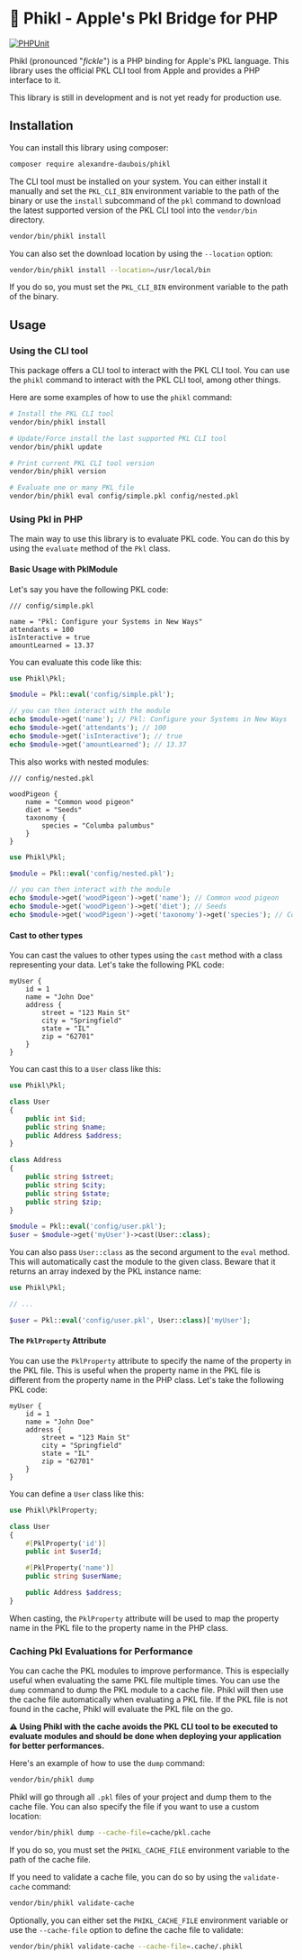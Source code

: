 🥒 Phikl - Apple's Pkl Bridge for PHP
=====================================

[![PHPUnit](https://github.com/alexandre-daubois/phikl/actions/workflows/ci.yaml/badge.svg)](https://github.com/alexandre-daubois/phikl/actions/workflows/ci.yaml)

Phikl (pronounced "_fickle_") is a PHP binding for Apple's PKL language. This library uses the official PKL CLI tool from Apple and
provides a PHP interface to it.

This library is still in development and is not yet ready for production use.

## Installation

You can install this library using composer:

```bash
composer require alexandre-daubois/phikl
```

The CLI tool must be installed on your system. You can either install it manually and set the `PKL_CLI_BIN`
environment variable to the path of the binary or use the `install` subcommand of the `pkl` command to download
the latest supported version of the PKL CLI tool into the `vendor/bin` directory.

```bash
vendor/bin/phikl install
```

You can also set the download location by using the `--location` option:

```bash
vendor/bin/phikl install --location=/usr/local/bin
```

If you do so, you must set the `PKL_CLI_BIN` environment variable to the path of the binary.

## Usage

### Using the CLI tool

This package offers a CLI tool to interact with the PKL CLI tool. You can use the `phikl` command to interact with the
PKL CLI tool, among other things.

Here are some examples of how to use the `phikl` command:

```bash
# Install the PKL CLI tool
vendor/bin/phikl install

# Update/Force install the last supported PKL CLI tool
vendor/bin/phikl update

# Print current PKL CLI tool version
vendor/bin/phikl version

# Evaluate one or many PKL file
vendor/bin/phikl eval config/simple.pkl config/nested.pkl
```

### Using Pkl in PHP

The main way to use this library is to evaluate PKL code. You can do this by using the `evaluate` method of the
`Pkl` class.

#### Basic Usage with PklModule

Let's say you have the following PKL code:

```pkl
/// config/simple.pkl

name = "Pkl: Configure your Systems in New Ways"
attendants = 100
isInteractive = true
amountLearned = 13.37
```

You can evaluate this code like this:

```php
use Phikl\Pkl;

$module = Pkl::eval('config/simple.pkl');

// you can then interact with the module
echo $module->get('name'); // Pkl: Configure your Systems in New Ways
echo $module->get('attendants'); // 100
echo $module->get('isInteractive'); // true
echo $module->get('amountLearned'); // 13.37
```

This also works with nested modules:

```pkl
/// config/nested.pkl

woodPigeon {
    name = "Common wood pigeon"
    diet = "Seeds"
    taxonomy {
        species = "Columba palumbus"
    }
}
```

```php
use Phikl\Pkl;

$module = Pkl::eval('config/nested.pkl');

// you can then interact with the module
echo $module->get('woodPigeon')->get('name'); // Common wood pigeon
echo $module->get('woodPigeon')->get('diet'); // Seeds
echo $module->get('woodPigeon')->get('taxonomy')->get('species'); // Columba palumbus
```

#### Cast to other types

You can cast the values to other types using the `cast` method with a class
representing your data. Let's take the following PKL code:

```pkl
myUser {
    id = 1
    name = "John Doe"
    address {
        street = "123 Main St"
        city = "Springfield"
        state = "IL"
        zip = "62701"
    }
}
```

You can cast this to a `User` class like this:

```php
use Phikl\Pkl;

class User
{
    public int $id;
    public string $name;
    public Address $address;
}

class Address
{
    public string $street;
    public string $city;
    public string $state;
    public string $zip;
}

$module = Pkl::eval('config/user.pkl');
$user = $module->get('myUser')->cast(User::class);
```

You can also pass `User::class` as the second argument to the `eval` method. This will automatically cast the module to
the given class. Beware that it returns an array indexed by the PKL instance name:

```php
use Phikl\Pkl;

// ...

$user = Pkl::eval('config/user.pkl', User::class)['myUser'];
```

#### The `PklProperty` Attribute

You can use the `PklProperty` attribute to specify the name of the property in the PKL file. This is useful when the
property name in the PKL file is different from the property name in the PHP class. Let's take the following PKL code:

```pkl
myUser {
    id = 1
    name = "John Doe"
    address {
        street = "123 Main St"
        city = "Springfield"
        state = "IL"
        zip = "62701"
    }
}
```

You can define a `User` class like this:

```php
use Phikl\PklProperty;

class User
{
    #[PklProperty('id')]
    public int $userId;

    #[PklProperty('name')]
    public string $userName;

    public Address $address;
}
```

When casting, the `PklProperty` attribute will be used to map the property name in the PKL file to the property
name in the PHP class.

### Caching Pkl Evaluations for Performance

You can cache the PKL modules to improve performance. This is especially useful when evaluating the same PKL file
multiple times. You can use the `dump` command to dump the PKL module to a cache file. Phikl will then use the cache file automatically when evaluating a PKL file. If the PKL file is not found in the cache, Phikl will evaluate the PKL file on the go.

**⚠️ Using Phikl with the cache avoids the PKL CLI tool to be executed to evaluate modules and should be done when deploying your application for better performances.**

Here's an example of how to use the `dump` command:

```bash
vendor/bin/phikl dump
```

Phikl will go through all `.pkl` files of your project and dump them to the cache file. You can also specify the file if you want to use a custom location:

```bash
vendor/bin/phikl dump --cache-file=cache/pkl.cache
```

If you do so, you must set the `PHIKL_CACHE_FILE` environment variable to the path of the cache file.

If you need to validate a cache file, you can do so by using the `validate-cache` command:

```bash
vendor/bin/phikl validate-cache
```

Optionally, you can either set the `PHIKL_CACHE_FILE` environment variable or use the `--cache-file` option
to define the cache file to validate:

```bash
vendor/bin/phikl validate-cache --cache-file=.cache/.phikl
```
